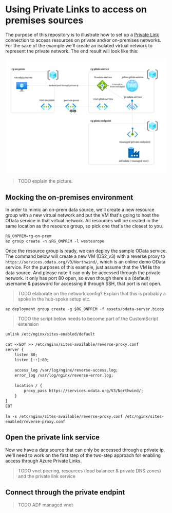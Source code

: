 # Using Private Links to access on premises sources

The purpose of this repository is to illustrate how to set up a [Private Link](TODO) connection to access resources on private and/or on-premises networks. For the sake of the example we'll create an isolated virtual network to represent the private network. The end result will look like this:

![Final Architecture](./images/plinks-architecture.svg)

> TODO explain the picture.

## Mocking the on-premises environment

In order to mimic an on-prem data source, we'll create a new resource group with a new virtual network and put the VM that's going to host the OData service in that virtual network. All resources will be created in the same location as the resource group, so pick one that's the closest to you.

```shell
RG_ONPREM=rg-on-prem
az group create -n $RG_ONPREM -l westeurope
```

Once the resource group is ready, we can deploy the sample OData service. The command below will create a new VM (DS2_v3) with a reverse proxy to `https://services.odata.org/V3/Northwind/`, which is an online demo OData service. For the purposes of this example, just assume that the VM **is** the data source. And please note it can only be accessed through the private network. It only has port 80 open, so even though there's a (default) username & password for accessing it through SSH, that port is not open.

> TODO elaborate on the network config? Explain that this is probably a spoke in the hub-spoke setup etc.

```shell
az deployment group create -g $RG_ONPREM -f assets/odata-server.bicep
```

> TODO the script below needs to become part of the CustomScript extension

```shell
unlink /etc/nginx/sites-enabled/default

cat <<EOT >> /etc/nginx/sites-available/reverse-proxy.conf
server {
    listen 80;
    listen [::]:80;

    access_log /var/log/nginx/reverse-access.log;
    error_log /var/log/nginx/reverse-error.log;

    location / {
        proxy_pass https://services.odata.org/V3/Northwind/;
    }
}
EOT

ln -s /etc/nginx/sites-available/reverse-proxy.conf /etc/nginx/sites-enabled/reverse-proxy.conf
```

## Open the private link service

Now we have a data source that can only be accessed through a private ip, we'll need to work on the first step of the two-step approach for enabling access through Azure Private Links.

> TODO vnet peering, resources (load balancer & private DNS zones) and the private link service

## Connect through the private endpint

> TODO ADF managed vnet
